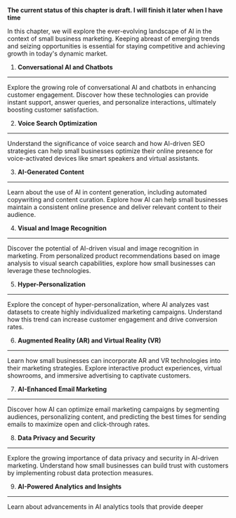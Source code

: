 **The current status of this chapter is draft. I will finish it later when I have time**

In this chapter, we will explore the ever-evolving landscape of AI in the context of small business marketing. Keeping abreast of emerging trends and seizing opportunities is essential for staying competitive and achieving growth in today's dynamic market.

1. **Conversational AI and Chatbots**
-------------------------------------

Explore the growing role of conversational AI and chatbots in enhancing customer engagement. Discover how these technologies can provide instant support, answer queries, and personalize interactions, ultimately boosting customer satisfaction.

2. **Voice Search Optimization**
--------------------------------

Understand the significance of voice search and how AI-driven SEO strategies can help small businesses optimize their online presence for voice-activated devices like smart speakers and virtual assistants.

3. **AI-Generated Content**
---------------------------

Learn about the use of AI in content generation, including automated copywriting and content curation. Explore how AI can help small businesses maintain a consistent online presence and deliver relevant content to their audience.

4. **Visual and Image Recognition**
-----------------------------------

Discover the potential of AI-driven visual and image recognition in marketing. From personalized product recommendations based on image analysis to visual search capabilities, explore how small businesses can leverage these technologies.

5. **Hyper-Personalization**
----------------------------

Explore the concept of hyper-personalization, where AI analyzes vast datasets to create highly individualized marketing campaigns. Understand how this trend can increase customer engagement and drive conversion rates.

6. **Augmented Reality (AR) and Virtual Reality (VR)**
------------------------------------------------------

Learn how small businesses can incorporate AR and VR technologies into their marketing strategies. Explore interactive product experiences, virtual showrooms, and immersive advertising to captivate customers.

7. **AI-Enhanced Email Marketing**
----------------------------------

Discover how AI can optimize email marketing campaigns by segmenting audiences, personalizing content, and predicting the best times for sending emails to maximize open and click-through rates.

8. **Data Privacy and Security**
--------------------------------

Explore the growing importance of data privacy and security in AI-driven marketing. Understand how small businesses can build trust with customers by implementing robust data protection measures.

9. **AI-Powered Analytics and Insights**
----------------------------------------

Learn about advancements in AI analytics tools that provide deeper

